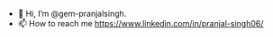 - 👋 Hi, I’m @gem-pranjalsingh.
- 📫 How to reach me https://www.linkedin.com/in/pranjal-singh06/

<!---
gem-pranjalsingh/gem-pranjalsingh is a ✨ special ✨ repository because its `README.md` (this file) appears on your GitHub profile.
You can click the Preview link to take a look at your changes.
--->
